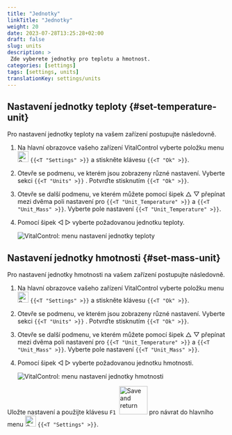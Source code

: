 ```yaml
---
title: "Jednotky"
linkTitle: "Jednotky"
weight: 20
date: 2023-07-28T13:25:28+02:00
draft: false
slug: units
description: >
 Zde vyberete jednotky pro teplotu a hmotnost.
categories: [settings]
tags: [settings, units]
translationKey: settings/units
---
```

## Nastavení jednotky teploty {#set-temperature-unit}

Pro nastavení jednotky teploty na vašem zařízení postupujte následovně.

1. Na hlavní obrazovce vašeho zařízení VitalControl vyberte položku menu <img src="/icons/gear.svg" width="25" align="bottom" alt="Settings" /> `{{<T "Settings" >}}` a stiskněte klávesu `{{<T "Ok" >}}`.

2. Otevře se podmenu, ve kterém jsou zobrazeny různé nastavení. Vyberte sekci `{{<T "Units" >}}` . Potvrďte stisknutím `{{<T "Ok" >}}`.

3. Otevře se další podmenu, ve kterém můžete pomocí šipek △ ▽ přepínat mezi dvěma poli nastavení pro `{{<T "Unit_Temperature" >}}` a `{{<T "Unit_Mass" >}}`. Vyberte pole nastavení `{{<T "Unit_Temperature" >}}`.

4. Pomocí šipek ◁ ▷ vyberte požadovanou jednotku teploty.

    ![VitalControl: menu nastavení jednotky teploty](../images/temperature.png "Jednotka teploty")

## Nastavení jednotky hmotnosti {#set-mass-unit}

Pro nastavení jednotky hmotnosti na vašem zařízení postupujte následovně.

1. Na hlavní obrazovce vašeho zařízení VitalControl vyberte položku menu <img src="/icons/gear.svg" width="25" align="bottom" alt="Settings" /> `{{<T "Settings" >}}` a stiskněte klávesu `{{<T "Ok" >}}`.

2. Otevře se podmenu, ve kterém jsou zobrazeny různé nastavení. Vyberte sekci `{{<T "Units" >}}` . Potvrďte stisknutím `{{<T "Ok" >}}`.

3. Otevře se další podmenu, ve kterém můžete pomocí šipek △ ▽ přepínat mezi dvěma poli nastavení pro `{{<T "Unit_Temperature" >}}` a `{{<T "Unit_Mass" >}}`. Vyberte pole nastavení `{{<T "Unit_Mass" >}}`.

4. Pomocí šipek ◁ ▷ vyberte požadovanou jednotku hmotnosti.

    ![VitalControl: menu nastavení jednotky hmotnosti](../images/mass.png "Jednotka hmotnosti")

Uložte nastavení a použijte klávesu `F1` &nbsp;<img src="/icons/footer/save_exit.svg" width="65" align="bottom" alt="Save and return" /> pro návrat do hlavního menu <img src="/icons/gear.svg" width="25" align="bottom" alt="Settings" /> `{{<T "Settings" >}}`.
